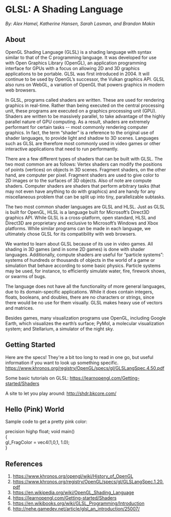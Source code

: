 # GLSL: A Shading Language
*By: Alex Hamel, Katherine Hansen, Sarah Lasman, and Brandon Makin*

## About
  OpenGL Shading Language (GLSL) is a shading language with syntax similar to that of the C programming language. It was 
developed for use with Open Graphics Library (OpenGL), an application programming interface for GPUs with a focus on allowing 
2D and 3D graphics applications to be portable. GLSL was first introduced in 2004. It will continue to be used by OpenGL’s 
successor, the Vulkan graphics API.  GLSL also runs on WebGL, a variation of OpenGL that powers graphics in modern web browsers.

  In GLSL, programs called shaders are written.  These are used for rendering graphics in real-time. Rather than being executed
on the central processing unit, these programs are executed on a graphics processing unit (GPU). Shaders are written to be 
massively parallel, to take advantage of the highly parallel nature of GPU computing. As a result, shaders are extremely 
performant for certain tasks -- most commonly rendering computer graphics.  In fact, the term “shader” is a reference to the 
original use of shader languages, to provide light and shadow to 3D scenes. Languages such as GLSL are therefore most commonly
used in video games or other interactive applications that need to run performantly.

  There are a few different types of shaders that can be built with GLSL.  The two most common are as follows: Vertex shaders 
can modify the positions of points (vertices) on objects in 3D scenes.  Fragment shaders, on the other hand, are computer per 
pixel.  Fragment shaders are used to give color to 2D images or to the surfaces of 3D objects.  Also of note are compute 
shaders. Computer shaders are shaders that perform arbitrary tasks (that may not even have anything to do with graphics) and 
are handy for any miscellaneous problem that can be split up into tiny, parallelizable subtasks.

  The two most common shader languages are GLSL and HLSL.  Just as GLSL is built for OpenGL, HLSL is a language built for 
Microsoft’s Direct3D graphics API.  While GLSL is a cross-platform, open standard, HLSL and Direct3D are proprietary and 
exclusive to Microsoft’s Windows and Xbox platforms.  While similar programs can be made in each language, we ultimately chose 
GLSL for its compatibility with web browsers.

  We wanted to learn about GLSL because of its use in video games.  All shading in 3D games (and in some 2D games) is done with
shader languages.  Additionally, compute shaders are useful for “particle systems”: systems of hundreds or thousands of objects
in the world of a game or simulation that behave according to some basic physics. Particle systems may be used, for instance, 
to efficiently simulate water, fire, firework shows, or swarms of bugs.

  The language does not have all the functionality of more general languages, due to its domain-specific applications. While it
does contain integers, floats, booleans, and doubles, there are no characters or strings, since there would be no use for them 
visually. GLSL makes heavy use of vectors and matrices.

  Besides games, many visualization programs use OpenGL, including Google Earth, which visualizes the earth’s surface; PyMol, a
molecular visualization system; and Stellarium, a simulator of the night sky.

## Getting Started

Here are the specs! They're a bit too long to read in one go, but useful information if you want to look up something specific.
https://www.khronos.org/registry/OpenGL/specs/gl/GLSLangSpec.4.50.pdf

Some basic tutorials on GLSL:
https://learnopengl.com/Getting-started/Shaders

A site to let you play around:
http://shdr.bkcore.com/

## Hello (Pink) World
Sample code to get a pretty pink color:

precision highp float;
void main()  
{  
    gl_FragColor = vec4(1,0,1, 1.0);  
}  

## References
1. https://www.khronos.org/opengl/wiki/History_of_OpenGL
2. https://www.khronos.org/registry/OpenGL/specs/gl/GLSLangSpec.1.20.pdf 
3. https://en.wikipedia.org/wiki/OpenGL_Shading_Language 
4. https://learnopengl.com/Getting-started/Shaders
5. https://en.wikibooks.org/wiki/GLSL_Programming/Introduction
6. http://nehe.gamedev.net/article/glsl_an_introduction/25007/
